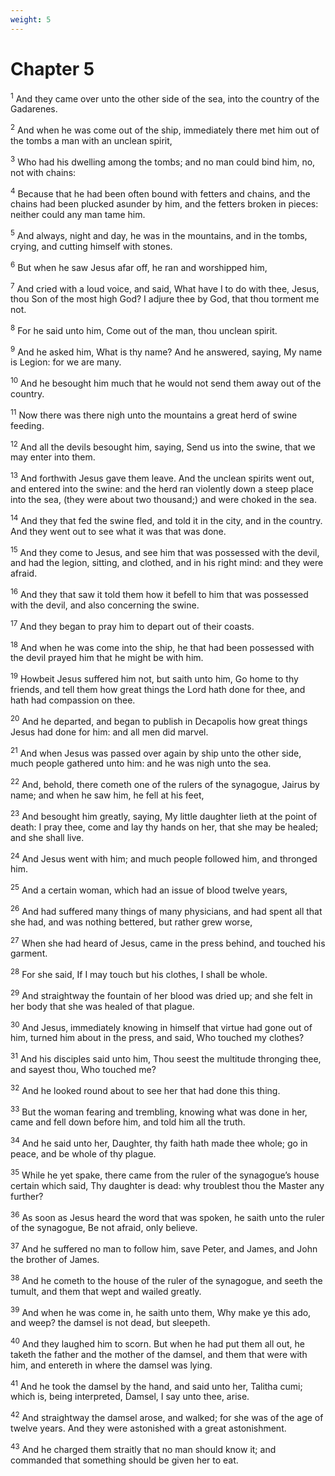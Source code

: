 ```yaml
---
weight: 5
---
```


# Chapter 5

<sup>1</sup> And they came over unto the other side of the sea, into the country of the Gadarenes. 

<sup>2</sup> And when he was come out of the ship, immediately there met him out of the tombs a man with an unclean spirit, 

<sup>3</sup> Who had his dwelling among the tombs; and no man could bind him, no, not with chains: 

<sup>4</sup> Because that he had been often bound with fetters and chains, and the chains had been plucked asunder by him, and the fetters broken in pieces: neither could any man tame him. 

<sup>5</sup> And always, night and day, he was in the mountains, and in the tombs, crying, and cutting himself with stones. 

<sup>6</sup> But when he saw Jesus afar off, he ran and worshipped him, 

<sup>7</sup> And cried with a loud voice, and said, What have I to do with thee, Jesus, thou Son of the most high God? I adjure thee by God, that thou torment me not. 

<sup>8</sup> For he said unto him, Come out of the man, thou unclean spirit. 

<sup>9</sup> And he asked him, What is thy name? And he answered, saying, My name is Legion: for we are many. 

<sup>10</sup> And he besought him much that he would not send them away out of the country. 

<sup>11</sup> Now there was there nigh unto the mountains a great herd of swine feeding. 

<sup>12</sup> And all the devils besought him, saying, Send us into the swine, that we may enter into them. 

<sup>13</sup> And forthwith Jesus gave them leave. And the unclean spirits went out, and entered into the swine: and the herd ran violently down a steep place into the sea, (they were about two thousand;) and were choked in the sea. 

<sup>14</sup> And they that fed the swine fled, and told it in the city, and in the country. And they went out to see what it was that was done. 

<sup>15</sup> And they come to Jesus, and see him that was possessed with the devil, and had the legion, sitting, and clothed, and in his right mind: and they were afraid. 

<sup>16</sup> And they that saw it told them how it befell to him that was possessed with the devil, and also concerning the swine. 

<sup>17</sup> And they began to pray him to depart out of their coasts. 

<sup>18</sup> And when he was come into the ship, he that had been possessed with the devil prayed him that he might be with him. 

<sup>19</sup> Howbeit Jesus suffered him not, but saith unto him, Go home to thy friends, and tell them how great things the Lord hath done for thee, and hath had compassion on thee. 

<sup>20</sup> And he departed, and began to publish in Decapolis how great things Jesus had done for him: and all men did marvel. 

<sup>21</sup> And when Jesus was passed over again by ship unto the other side, much people gathered unto him: and he was nigh unto the sea. 

<sup>22</sup> And, behold, there cometh one of the rulers of the synagogue, Jairus by name; and when he saw him, he fell at his feet, 

<sup>23</sup> And besought him greatly, saying, My little daughter lieth at the point of death: I pray thee, come and lay thy hands on her, that she may be healed; and she shall live. 

<sup>24</sup> And Jesus went with him; and much people followed him, and thronged him. 

<sup>25</sup> And a certain woman, which had an issue of blood twelve years, 

<sup>26</sup> And had suffered many things of many physicians, and had spent all that she had, and was nothing bettered, but rather grew worse, 

<sup>27</sup> When she had heard of Jesus, came in the press behind, and touched his garment. 

<sup>28</sup> For she said, If I may touch but his clothes, I shall be whole. 

<sup>29</sup> And straightway the fountain of her blood was dried up; and she felt in her body that she was healed of that plague. 

<sup>30</sup> And Jesus, immediately knowing in himself that virtue had gone out of him, turned him about in the press, and said, Who touched my clothes? 

<sup>31</sup> And his disciples said unto him, Thou seest the multitude thronging thee, and sayest thou, Who touched me? 

<sup>32</sup> And he looked round about to see her that had done this thing. 

<sup>33</sup> But the woman fearing and trembling, knowing what was done in her, came and fell down before him, and told him all the truth. 

<sup>34</sup> And he said unto her, Daughter, thy faith hath made thee whole; go in peace, and be whole of thy plague. 

<sup>35</sup> While he yet spake, there came from the ruler of the synagogue’s house certain which said, Thy daughter is dead: why troublest thou the Master any further? 

<sup>36</sup> As soon as Jesus heard the word that was spoken, he saith unto the ruler of the synagogue, Be not afraid, only believe. 

<sup>37</sup> And he suffered no man to follow him, save Peter, and James, and John the brother of James. 

<sup>38</sup> And he cometh to the house of the ruler of the synagogue, and seeth the tumult, and them that wept and wailed greatly. 

<sup>39</sup> And when he was come in, he saith unto them, Why make ye this ado, and weep? the damsel is not dead, but sleepeth. 

<sup>40</sup> And they laughed him to scorn. But when he had put them all out, he taketh the father and the mother of the damsel, and them that were with him, and entereth in where the damsel was lying. 

<sup>41</sup> And he took the damsel by the hand, and said unto her, Talitha cumi; which is, being interpreted, Damsel, I say unto thee, arise. 

<sup>42</sup> And straightway the damsel arose, and walked; for she was of the age of twelve years. And they were astonished with a great astonishment. 

<sup>43</sup> And he charged them straitly that no man should know it; and commanded that something should be given her to eat. 


